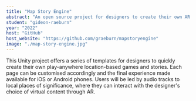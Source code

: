 ```yaml
---
title: "Map Story Engine"
abstract: "An open source project for designers to create their own AR location-based experiences"
student: "gideon-raeburn"
year: "2022"
host: "GitHub"
host_website: "https://github.com/graeburn/mapstoryengine"
image: "./map-story-engine.jpg"
---
```

This Unity project offers a series of templates for designers to quickly create their own play-anywhere location-based games and stories. Each page can be customised accordingly and the final experience made available for iOS or Android phones. Users will be led by audio tracks to local places of significance, where they can interact with the designer's choice of virtual content through AR.